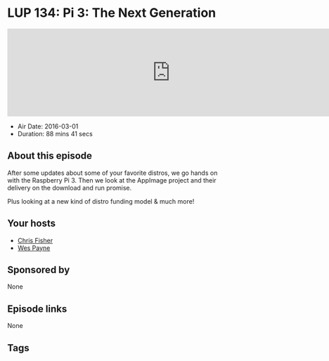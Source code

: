 # LUP 134: Pi 3: The Next Generation

<iframe src="https://player.fireside.fm/v2/RUkczH-V+D9_9q6bm?theme=dark" width="740" height="200" frameborder="0" scrolling="no"></iframe>

* Air Date: 2016-03-01
* Duration: 88 mins 41 secs

## About this episode

After some updates about some of your favorite distros, we go hands on with the Raspberry Pi 3. Then we look at the AppImage project and their delivery on the download and run promise.

Plus looking at a new kind of distro funding model & much more!

## Your hosts
* [Chris Fisher](https://linuxunplugged.com/hosts/chrislas)
* [Wes Payne](https://linuxunplugged.com/hosts/wes)

## Sponsored by

None



## Episode links

None



## Tags


